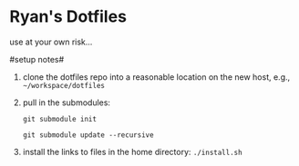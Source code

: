 Ryan's Dotfiles
===============

use at your own risk...


#setup notes#

1. clone the dotfiles repo into a reasonable location on the new host,
e.g., ```~/workspace/dotfiles```


2. pull in the submodules:

    ```git submodule init```

    ```git submodule update --recursive```


3. install the links to files in the home directory: ```./install.sh``` 
